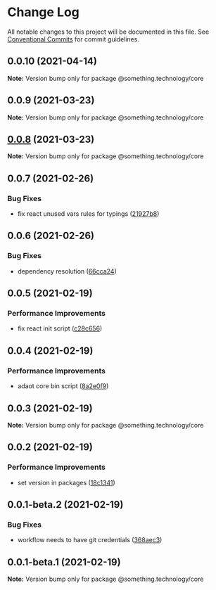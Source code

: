 # Change Log

All notable changes to this project will be documented in this file.
See [Conventional Commits](https://conventionalcommits.org) for commit guidelines.

## 0.0.10 (2021-04-14)

**Note:** Version bump only for package @something.technology/core





## 0.0.9 (2021-03-23)

**Note:** Version bump only for package @something.technology/core





## [0.0.8](https://github.com/Something-Technology/something-ts/compare/@something.technology/core@0.0.7...@something.technology/core@0.0.8) (2021-03-23)

**Note:** Version bump only for package @something.technology/core





## 0.0.7 (2021-02-26)


### Bug Fixes

* fix react unused vars rules for typings ([21927b8](https://github.com/Something-Technology/something-ts/commit/21927b8904489053044801e064394f108267146e))





## 0.0.6 (2021-02-26)


### Bug Fixes

* dependency resolution ([66cca24](https://github.com/Something-Technology/something-ts/commit/66cca241acecaa70ca01a7f38f6ee3549a5ada12))





## 0.0.5 (2021-02-19)


### Performance Improvements

* fix react init script ([c28c656](https://github.com/Something-Technology/something-ts/commit/c28c656597cfc5553e30ea9ca92f7c2d87f3fd22))





## 0.0.4 (2021-02-19)


### Performance Improvements

* adaot core bin script ([8a2e0f9](https://github.com/Something-Technology/something-ts/commit/8a2e0f9300f082439060384e36281d08a9dd1105))





## 0.0.3 (2021-02-19)

**Note:** Version bump only for package @something.technology/core





## 0.0.2 (2021-02-19)


### Performance Improvements

* set version in packages ([18c1341](https://github.com/Something-Technology/something-ts/commit/18c134188bdf54ef8e47d90db500bc80ad0b4706))





## 0.0.1-beta.2 (2021-02-19)


### Bug Fixes

* workflow needs to have git credentials ([368aec3](https://github.com/Something-Technology/something-ts/commit/368aec392994c1c73dadb0d8803ab6f6fabe1ef1))





## 0.0.1-beta.1 (2021-02-19)

**Note:** Version bump only for package @something.technology/core
